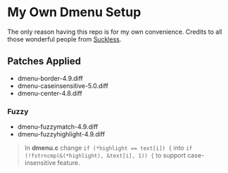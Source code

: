 # My Own Dmenu Setup
The only reason having this repo is for my own convenience. Credits to all those wonderful people from [Suckless](https://suckless.org).

## Patches Applied
* dmenu-border-4.9.diff
* dmenu-caseinsensitive-5.0.diff
* dmenu-center-4.8.diff
### Fuzzy
* dmenu-fuzzymatch-4.9.diff
* dmenu-fuzzyhighlight-4.9.diff
> In **dmenu.c** change `if (*highlight == text[i]) {` into `if (!fstrncmp(&(*highlight), &text[i], 1)) {` to support case-insensitive feature.
